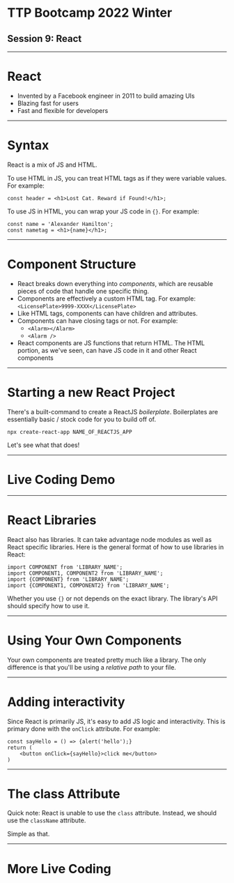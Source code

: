 # TTP Bootcamp 2022 Winter
## Session 9: React

---

# React

- Invented by a Facebook engineer in 2011 to build amazing UIs
- Blazing fast for users
- Fast and flexible for developers

---

# Syntax

React is a mix of JS and HTML.

To use HTML in JS, you can treat HTML tags as if they were variable values. For example:

```
const header = <h1>Lost Cat. Reward if Found!</h1>;
```

To use JS in HTML, you can wrap your JS code in `{}`. For example:

```
const name = 'Alexander Hamilton';
const nametag = <h1>{name}</h1>;
```

---

# Component Structure

- React breaks down everything into *components*, which are reusable pieces of code that handle one specific thing.
- Components are effectively a custom HTML tag. For example: `<LicensePlate>9999-XXXX</LicensePlate>`
- Like HTML tags, components can have children and attributes.
- Components can have closing tags or not. For example:
  - `<Alarm></Alarm>`
  - `<Alarm />`
- React components are JS functions that return HTML. The HTML portion, as we've seen, can have JS code in it and other React components

---

# Starting a new React Project

There's a built-command to create a ReactJS *boilerplate*. Boilerplates are essentially basic / stock code for you to build off of.

`npx create-react-app NAME_OF_REACTJS_APP`

Let's see what that does!

---

# Live Coding Demo

---

# React Libraries

React also has libraries. It can take advantage node modules as well as React specific libraries. Here is the general format of how to use libraries in React:

```
import COMPONENT from 'LIBRARY_NAME';
import COMPONENT1, COMPONENT2 from 'LIBRARY_NAME';
import {COMPONENT} from 'LIBRARY_NAME';
import {COMPONENT1, COMPONENT2} from 'LIBRARY_NAME';
```

Whether you use `{}` or not depends on the exact library. The library's API should specify how to use it.

---

# Using Your Own Components

Your own components are treated pretty much like a library. The only difference is that you'll be using a *relative path* to your file.

---

# Adding interactivity

Since React is primarily JS, it's easy to add JS logic and interactivity. This is primary done with the `onClick` attribute. For example:

```
const sayHello = () => {alert('hello');}
return (
	<button onClick={sayHello}>click me</button>
)
```

---

# The class Attribute

Quick note: React is unable to use the `class` attribute. Instead, we should use the `className` attribute.

Simple as that.

---

# More Live Coding
